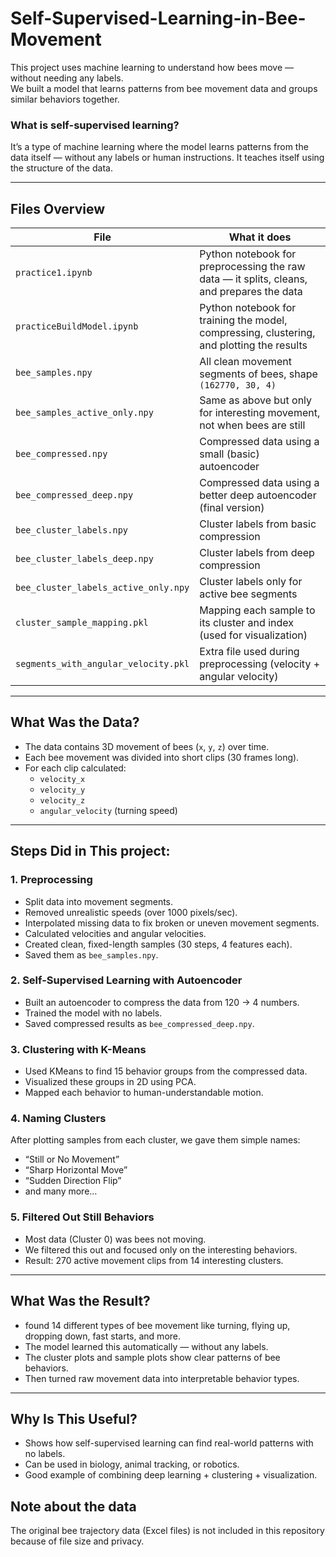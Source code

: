 # Self-Supervised-Learning-in-Bee-Movement



This project uses machine learning to understand how bees move — without needing any labels.  
We built a model that learns patterns from bee movement data and groups similar behaviors together.


### What is self-supervised learning?
It’s a type of machine learning where the model learns patterns from the data itself — without any labels or human instructions. It teaches itself using the structure of the data.

---

##  Files Overview

| File | What it does |
|------|---------------|
| `practice1.ipynb` | Python notebook for preprocessing the raw data — it splits, cleans, and prepares the data |
| `practiceBuildModel.ipynb` | Python notebook for training the model, compressing, clustering, and plotting the results |
| `bee_samples.npy` | All clean movement segments of bees, shape `(162770, 30, 4)` |
| `bee_samples_active_only.npy` | Same as above but only for interesting movement, not when bees are still |
| `bee_compressed.npy` | Compressed data using a small (basic) autoencoder |
| `bee_compressed_deep.npy` | Compressed data using a better deep autoencoder (final version) |
| `bee_cluster_labels.npy` | Cluster labels from basic compression |
| `bee_cluster_labels_deep.npy` | Cluster labels from deep compression |
| `bee_cluster_labels_active_only.npy` | Cluster labels only for active bee segments |
| `cluster_sample_mapping.pkl` | Mapping each sample to its cluster and index (used for visualization) |
| `segments_with_angular_velocity.pkl` | Extra file used during preprocessing (velocity + angular velocity) |


---

##  What Was the Data?

- The data contains 3D movement of bees (`x`, `y`, `z`) over time.
- Each bee movement was divided into short clips (30 frames long).
- For each clip calculated:
  - `velocity_x`
  - `velocity_y`
  - `velocity_z`
  - `angular_velocity` (turning speed)

---

##  Steps Did in This project:

### 1. Preprocessing
- Split data into movement segments.
- Removed unrealistic speeds (over 1000 pixels/sec).
- Interpolated missing data to fix broken or uneven movement segments.
- Calculated velocities and angular velocities.
- Created clean, fixed-length samples (30 steps, 4 features each).
- Saved them as `bee_samples.npy`.

### 2. Self-Supervised Learning with Autoencoder
- Built an autoencoder to compress the data from 120 → 4 numbers.
- Trained the model with no labels.
- Saved compressed results as `bee_compressed_deep.npy`.

### 3. Clustering with K-Means
- Used KMeans to find 15 behavior groups from the compressed data.
- Visualized these groups in 2D using PCA.
- Mapped each behavior to human-understandable motion.

### 4. Naming Clusters
After plotting samples from each cluster, we gave them simple names:
- “Still or No Movement”
- “Sharp Horizontal Move”
- “Sudden Direction Flip”
- and many more…

### 5. Filtered Out Still Behaviors
- Most data (Cluster 0) was bees not moving.
- We filtered this out and focused only on the interesting behaviors.
- Result: 270 active movement clips from 14 interesting clusters.

---

##  What Was the Result?

- found 14 different types of bee movement like turning, flying up, dropping down, fast starts, and more.
- The model learned this automatically — without any labels.
- The cluster plots and sample plots show clear patterns of bee behaviors.
- Then turned raw movement data into interpretable behavior types.

---

##  Why Is This Useful?

- Shows how self-supervised learning can find real-world patterns with no labels.
- Can be used in biology, animal tracking, or robotics.
- Good example of combining deep learning + clustering + visualization.

## Note about the data
The original bee trajectory data (Excel files) is not included in this repository because of file size and privacy.



